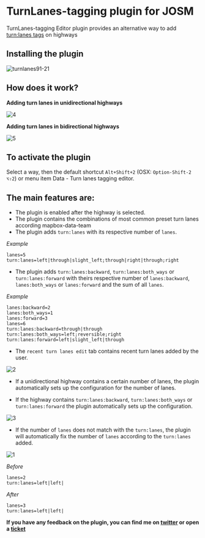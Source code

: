 # TurnLanes-tagging plugin for JOSM

TurnLanes-tagging Editor plugin provides an alternative way to add [turn:lanes tags](https://wiki.openstreetmap.org/wiki/Key:turn#Turning_indications_per_lane) on highways

## Installing the plugin

![turnlanes91-21](https://cloud.githubusercontent.com/assets/1152236/16094397/b7184c3c-3305-11e6-8294-1a1af89a3e60.gif)

## How does it work?

**Adding turn lanes in unidirectional highways**

![4](https://cloud.githubusercontent.com/assets/1152236/16133679/c56fe05e-33de-11e6-8f18-cb5efa721cde.gif)

**Adding turn lanes in bidirectional highways**

![5](https://cloud.githubusercontent.com/assets/1152236/16133863/aa636bfe-33df-11e6-9161-6ccd6b10559c.gif)

## To activate the plugin

Select a way, then the default shortcut `Alt+Shift+2` (OSX: `Option-Shift-2`  `⌥⇧2`) 
or menu item Data - Turn lanes tagging editor.

## The main features are:

- The plugin is enabled after the highway is selected.
- The plugin contains the combinations of most common preset turn lanes according mapbox-data-team
- The plugin adds `turn:lanes` with its respective number of `lanes`.

*Example*

```
lanes=5
turn:lanes=left|through|slight_left;through|right|through;right
```

- The plugin adds `turn:lanes:backward`, `turn:lanes:both_ways` or  `turn:lanes:forward`  with theirs respective number of `lanes:backward`, `lanes:both_ways` or `lanes:forward` and the sum of all `lanes`.

*Example*

```
lanes:backward=2
lanes:both_ways=1
lanes:forward=3
lanes=6
turn:lanes:backward=through|through
turn:lanes:both_ways=left;reversible;right
turn:lanes:forward=left|slight_left|through
```

- The `recent turn lanes edit` tab contains recent turn lanes added by the user.

![2](https://cloud.githubusercontent.com/assets/1152236/16133282/8b005b76-33dc-11e6-98ed-db53be95473d.gif)


- If a unidirectional highway contains a certain number of lanes, the plugin automatically sets up the configuration for the number of lanes.


- If the highway contains `turn:lanes:backward`, `turn:lanes:both_ways` or `turn:lanes:forward` the plugin automatically sets up the configuration. 


![3](https://cloud.githubusercontent.com/assets/1152236/16133401/44d59642-33dd-11e6-9d90-1f9621cec6cf.gif)


- If the number of `lanes` does not match with the `turn:lanes`, the plugin will automatically fix the  number of `lanes` according to the `turn:lanes` added.



![1](https://cloud.githubusercontent.com/assets/1152236/16132547/32be798c-33d9-11e6-9208-77258d5fbb77.gif)

*Before*
```
lanes=2
turn:lanes=left|left|
```
*After*
```
lanes=3
turn:lanes=left|left|
```


**If you have any feedback on the plugin, you can find me on [twitter](https://twitter.com/Rub21tk) or open a [ticket](https://github.com/mapbox/turnlanes-tagging/issues/new)**






